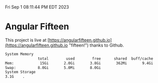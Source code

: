 Fri Sep  1 08:11:44 PM EDT 2023

# Angular Fifteen


This project is live at [https://angularfifteen.github.io](https://angularfifteen.github.io "fifteen!") thanks to Github.

```bash
System Memory
               total        used        free      shared  buff/cache   available
Mem:            15Gi       2.0Gi       3.8Gi       362Mi       9.4Gi        12Gi
Swap:          8.0Gi       5.0Mi       8.0Gi
System Storage
3.1G	.
```
```bash
